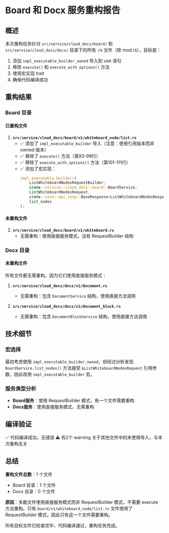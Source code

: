 # Board 和 Docx 服务重构报告

## 概述

本次重构任务针对 `src/service/cloud_docs/board/` 和 `src/service/cloud_docs/docx/` 目录下的所有 .rs 文件（除 mod.rs），目标是：

1. 添加 `impl_executable_builder_owned` 导入到 use 语句
2. 移除 `execute()` 和 `execute_with_options()` 方法
3. 使用宏实现 trait
4. 确保代码编译成功

## 重构结果

### Board 目录

#### 已重构文件

1. **`src/service/cloud_docs/board/v1/whiteboard_node/list.rs`**
   - ✅ 添加了 `impl_executable_builder` 导入（注意：使用引用版本而非 owned 版本）
   - ✅ 移除了 `execute()` 方法（第93-99行）
   - ✅ 移除了 `execute_with_options()` 方法（第101-111行）
   - ✅ 添加了宏实现：
     ```rust
     impl_executable_builder!(
         ListWhiteboardNodesRequestBuilder,
         crate::service::cloud_docs::board::BoardService,
         ListWhiteboardNodesRequest,
         crate::core::api_resp::BaseResponse<ListWhiteboardNodesResponse>,
         list_nodes
     );
     ```

#### 未重构文件

2. **`src/service/cloud_docs/board/v1/whiteboard.rs`**
   - 无需重构：使用直接服务模式，没有 RequestBuilder 结构

### Docx 目录

#### 未重构文件

所有文件都无需重构，因为它们使用直接服务模式：

1. **`src/service/cloud_docs/docx/v1/document.rs`**
   - 无需重构：包含 `DocumentService` 结构，使用直接方法调用
   
2. **`src/service/cloud_docs/docx/v1/document_block.rs`**
   - 无需重构：包含 `DocumentBlockService` 结构，使用直接方法调用

## 技术细节

### 宏选择

最初考虑使用 `impl_executable_builder_owned`，但经过分析发现 `BoardService.list_nodes()` 方法接受 `&ListWhiteboardNodesRequest` 引用参数，因此改用 `impl_executable_builder` 宏。

### 服务类型分析

- **Board服务**：使用 RequestBuilder 模式，有一个文件需要重构
- **Docx服务**：使用直接服务模式，无需重构

## 编译验证

✅ 代码编译成功，无错误
⚠️ 有2个 warning 关于其他文件中的未使用导入，与本次重构无关

## 总结

**重构文件总数**：1 个文件
- Board 目录：1 个文件
- Docx 目录：0 个文件

**原因**：多数文件使用直接服务模式而非 RequestBuilder 模式，不需要 execute 方法重构。只有 `board/v1/whiteboard_node/list.rs` 文件使用了 RequestBuilder 模式，因此只有这一个文件需要重构。

所有目标文件已检查完毕，代码编译通过，重构任务完成。